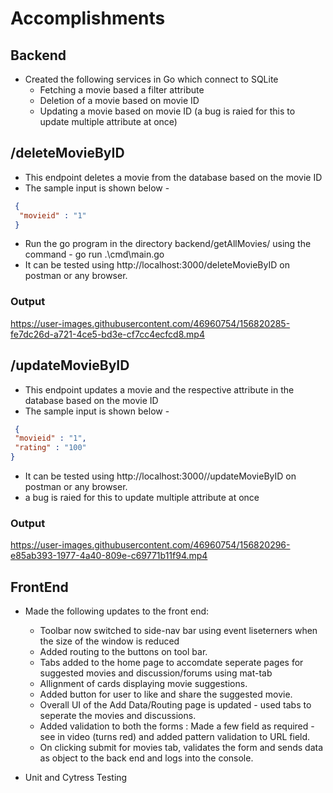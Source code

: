 # Accomplishments

## Backend
* Created the following services in Go which connect to SQLite
  * Fetching a movie based a filter attribute
  * Deletion of a movie based on movie ID
  * Updating a movie based on movie ID (a bug is raied for this to update multiple attribute at once)
  
 ## /deleteMovieByID
  * This endpoint deletes a movie from the database based on the movie ID
  * The sample input is shown below - 
  ```json
   {
    "movieid" : "1"
   }
   ```
  * Run the go program in the directory backend/getAllMovies/ using the command - go run .\cmd\main.go
  * It can be tested using http://localhost:3000/deleteMovieByID on postman or any browser. 
  
### Output

https://user-images.githubusercontent.com/46960754/156820285-fe7dc26d-a721-4ce5-bd3e-cf7cc4ecfcd8.mp4


 ## /updateMovieByID
 * This endpoint updates a movie and the respective attribute in the database based on the movie ID
  * The sample input is shown below - 
  ```json
   {
   "movieid" : "1",
   "rating" : "100"
  }
   ```
  * It can be tested using http://localhost:3000//updateMovieByID on postman or any browser. 
  * a bug is raied for this to update multiple attribute at once 
 
 ### Output
 
 https://user-images.githubusercontent.com/46960754/156820296-e85ab393-1977-4a40-809e-c69771b11f94.mp4

## FrontEnd
* Made the following updates to the front end:
  * Toolbar now switched to side-nav bar using event liseterners when  the size of the window is reduced
  * Added routing to the buttons on tool bar.
  * Tabs added to the home page to accomdate seperate pages for suggested movies and discussion/forums using mat-tab
  * Allignment of cards displaying movie suggestions.
  * Added button for user to like and share the suggested movie.
  * Overall UI of the Add Data/Routing page is updated - used tabs to seperate the movies and discussions.
  * Added validation to both the forms : Made a few field as required - see in video (turns red) and added pattern validation to URL field.
  * On clicking submit for movies tab, validates the form and sends data as object to the back end and logs into the console.
 
* Unit and Cytress Testing

